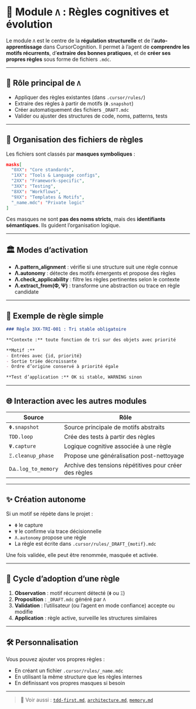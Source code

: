 # 🔖 Module `Λ` : Règles cognitives et évolution

Le module `Λ` est le centre de la **régulation structurelle** et de l’**auto-apprentissage** dans CursorCognition.
Il permet à l’agent de **comprendre les motifs récurrents**, d’**extraire des bonnes pratiques**, et de **créer ses propres règles** sous forme de fichiers `.mdc`.

---

## 🚀 Rôle principal de `Λ`

- Appliquer des règles existantes (dans `.cursor/rules/`)
- Extraire des règles à partir de motifs (`Φ.snapshot`)
- Créer automatiquement des fichiers `_DRAFT.mdc`
- Valider ou ajuster des structures de code, noms, patterns, tests

---

## 📁 Organisation des fichiers de règles

Les fichiers sont classés par **masques symboliques** :

```json
masks[
  "0XX": "Core standards",
  "1XX": "Tools & Language configs",
  "2XX": "Framework-specific",
  "3XX": "Testing",
  "8XX": "Workflows",
  "9XX": "Templates & Motifs",
  "_name.mdc": "Private logic"
]
```

Ces masques ne sont **pas des noms stricts**, mais des **identifiants sémantiques**. Ils guident l’organisation logique.

---

## 🏛️ Modes d’activation

- **Λ.pattern_alignment** : vérifie si une structure suit une règle connue
- **Λ.autonomy** : détecte des motifs émergents et propose des règles
- **Λ.check_applicability** : filtre les règles pertinentes selon le contexte
- **Λ.extract_from(Φ, Ψ)** : transforme une abstraction ou trace en règle candidate

---

## 🔨 Exemple de règle simple

```markdown
### Règle 3XX-TRI-001 : Tri stable obligatoire

**Contexte :** toute fonction de tri sur des objets avec priorité

**Motif :**
- Entrées avec {id, priorité}
- Sortie triée décroissante
- Ordre d’origine conservé à priorité égale

**Test d’application :** OK si stable, WARNING sinon
```

---

## 🌐 Interaction avec les autres modules

| Source | Rôle |
|--------|------|
| `Φ.snapshot` | Source principale de motifs abstraits |
| `TDD.loop` | Crée des tests à partir des règles |
| `Ψ.capture` | Logique cognitive associée à une règle |
| `Ξ.cleanup_phase` | Propose une généralisation post-nettoyage |
| `D⟁.log_to_memory` | Archive des tensions répétitives pour créer des règles |

---

## ✨ Création autonome

Si un motif se répète dans le projet :
- `Φ` le capture
- `Ψ` le confirme via trace décisionnelle
- `Λ.autonomy` propose une règle
- La règle est écrite dans `.cursor/rules/_DRAFT_{motif}.mdc`

Une fois validée, elle peut être renommée, masquée et activée.

---

## 📆 Cycle d’adoption d’une règle

1. **Observation** : motif récurrent détecté (`Φ` ou `Ξ`)
2. **Proposition** : `_DRAFT.mdc` généré par `Λ`
3. **Validation** : l’utilisateur (ou l’agent en mode confiance) accepte ou modifie
4. **Application** : règle active, surveille les structures similaires

---

## 🛠️ Personnalisation

Vous pouvez ajouter vos propres règles :
- En créant un fichier `.cursor/rules/_name.mdc`
- En utilisant la même structure que les règles internes
- En définissant vos propres masques si besoin

---

> 🔗 Voir aussi : [`tdd-first.md`](tdd-first.md), [`architecture.md`](architecture.md), [`memory.md`](memory.md)
